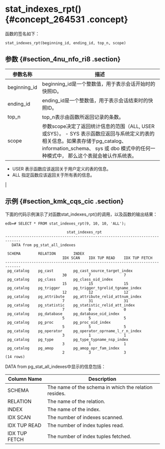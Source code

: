 # stat\_indexes\_rpt\(\) {#concept_264531 .concept}

函数的签名如下：

``` {#codeblock_prb_1nd_s63}
stat_indexes_rpt(beginning_id, ending_id, top_n, scope)
```

## 参数 {#section_4nu_nfo_ri8 .section}

|参数名称|描述|
|----|--|
|beginning\_id|beginning\_id是一个整数值，用于表示会话开始时的快照ID。|
|ending\_id|ending\_id是一个整数值，用于表示会话结束时的快照ID。|
|top\_n|top\_n表示由函数所返回记录的条数。|
|scope|参数scope决定了返回统计信息的范围（ALL, USER 或SYS）。 -   SYS 表示函数应返回与系统定义的表的相关信息。如果表存储于pg\_catalog、 information\_schema、 sys 或 dbo 模式中的任何一种模式中， 那么这个表就会被认作系统表。
-   USER 表示函数应该返回关于用户定义的表的信息。
-   ALL 指定函数应该返回关于所有表的信息。

 |

## 示例 {#section_kmk_cqs_cic .section}

下面的代码示例演示了对函数stat\_indexes\_rpt\(\)的调用，以及函数的输出结果：

``` {#codeblock_k2v_rlj_r5y}
edb=# SELECT * FROM stat_indexes_rpt(9, 10, 10, 'ALL');

                            stat_indexes_rpt
-----------------------------------------------------------------------------
   DATA from pg_stat_all_indexes

 SCHEMA        RELATION        INDEX
                          IDX SCAN    IDX TUP READ    IDX TUP FETCH
-----------------------------------------------------------------------------
 pg_catalog    pg_cast         pg_cast_source_target_index
                          30          7               7
 pg_catalog    pg_class        pg_class_oid_index
                          15          15              15
 pg_catalog    pg_trigger      pg_trigger_tgrelid_tgname_index
                          12          12              12
 pg_catalog    pg_attribute    pg_attribute_relid_attnum_index
                          7           31              31
 pg_catalog    pg_statistic    pg_statistic_relid_att_index
                          7           0               0
 pg_catalog    pg_database     pg_database_oid_index
                          5           5               5
 pg_catalog    pg_proc         pg_proc_oid_index
                          5           5               5
 pg_catalog    pg_operator     pg_operator_oprname_l_r_n_index
                          3           1               1
 pg_catalog    pg_type         pg_type_typname_nsp_index
                          3           1               1
 pg_catalog    pg_amop         pg_amop_opr_fam_index
                          2           3               3
(14 rows)
```

DATA from pg\_stat\_all\_indexes中显示的信息包括：

|Column Name|Description|
|-----------|-----------|
|SCHEMA|The name of the schema in which the relation resides.|
|RELATION|The name of the relation.|
|INDEX|The name of the index.|
|IDX SCAN|The number of indexes scanned.|
|IDX TUP READ|The number of index tuples read.|
|IDX TUP FETCH|The number of index tuples fetched.|

